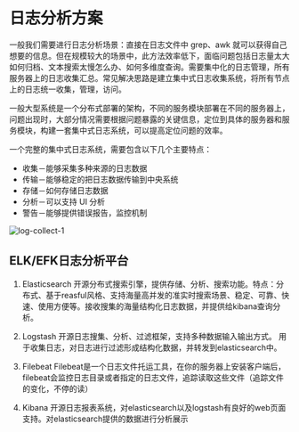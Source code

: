 # 日志分析方案

一般我们需要进行日志分析场景：直接在日志文件中 grep、awk 就可以获得自己想要的信息。但在规模较大的场景中，此方法效率低下，面临问题包括日志量太大如何归档、文本搜索太慢怎么办、如何多维度查询。需要集中化的日志管理，所有服务器上的日志收集汇总。常见解决思路是建立集中式日志收集系统，将所有节点上的日志统一收集，管理，访问。

一般大型系统是一个分布式部署的架构，不同的服务模块部署在不同的服务器上，问题出现时，大部分情况需要根据问题暴露的关键信息，定位到具体的服务器和服务模块，构建一套集中式日志系统，可以提高定位问题的效率。

一个完整的集中式日志系统，需要包含以下几个主要特点：

- 收集－能够采集多种来源的日志数据
- 传输－能够稳定的把日志数据传输到中央系统
- 存储－如何存储日志数据
- 分析－可以支持 UI 分析
- 警告－能够提供错误报告，监控机制

![log-collect-1](./_images/log-collect-1.png)

## ELK/EFK日志分析平台

1. Elasticsearch
开源分布式搜索引擎，提供存储、分析、搜索功能。特点：分布式、基于reasful风格、支持海量高并发的准实时搜索场景、稳定、可靠、快速、使用方便等。接收搜集的海量结构化日志数据，并提供给kibana查询分析。

2. Logstash
开源日志搜集、分析、过滤框架，支持多种数据输入输出方式。 用于收集日志，对日志进行过滤形成结构化数据，并转发到elasticsearch中。

3. Filebeat
Filebeat是一个日志文件托运工具，在你的服务器上安装客户端后，filebeat会监控日志目录或者指定的日志文件，追踪读取这些文件（追踪文件的变化，不停的读）

4. Kibana
开源日志报表系统，对elasticsearch以及logstash有良好的web页面支持。对elasticsearch提供的数据进行分析展示